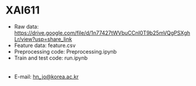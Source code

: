 # XAI611
- Raw data: https://drive.google.com/file/d/1n77427tWVbuCCnI0T9b25mVQgPSXghLr/view?usp=share_link <br>
- Feature data: feature.csv <br>
- Preprocessing code: Preprocessing.ipynb <br>
- Train and test code: run.ipynb <br>
<br> <br>
- E-mail: hn_jo@korea.ac.kr
